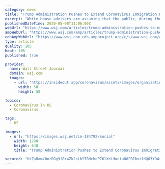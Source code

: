 ```yaml
---
category: news
title: "Trump Administration Pushes to Extend Coronavirus Immigration Limits"
excerpt: "White House advisers are assuming that the public, during the coronavirus pandemic, will be willing to accept new restrictions."
publishedDateTime: 2020-05-08T11:06:00Z
webUrl: "https://www.wsj.com/articles/trump-administration-pushes-to-extend-coronavirus-immigration-limits-11588935603"
ampWebUrl: "https://www.wsj.com/amp/articles/trump-administration-pushes-to-extend-coronavirus-immigration-limits-11588935603"
cdnAmpWebUrl: "https://www-wsj-com.cdn.ampproject.org/c/s/www.wsj.com/amp/articles/trump-administration-pushes-to-extend-coronavirus-immigration-limits-11588935603"
type: article
quality: 105
heat: 105
published: true

provider:
  name: Wall Street Journal
  domain: wsj.com
  images:
    - url: "https://insideout.app/coronavirus/assets/images/organizations/wsj.com-50x50.jpg"
      width: 50
      height: 50

topics:
  - Coronavirus in US
  - Coronavirus

tags:
  - US

images:
  - url: "https://images.wsj.net/im-184792/social"
    width: 1280
    height: 640
    title: "Trump Administration Pushes to Extend Coronavirus Immigration Limits"

secured: "HtZaBam/0orDDg9f8+4ZkJsLhY7BNrheP76lXdLHociu00FBIbvz1NQ63Y94rR3in5k6zcE7jrv/WAmeO7K+xjXjXZpnFqxlvJbJs35xktMEQICuQY3kXy0V5ii8RKSlU9HY0xIWU69L9w7kssh6LcIid7nHHZWehjxlPhFUW1NQ+hNXBms6E5mFMDAJznNph115bHdP/e21TZL8UrTxeCncoUWeCP+32C90bcLHkx0CmfykpiDudaOxZxFC/6f7bD8UCg8VyfaU/cV1fxNTeTIuZLs5EC1AO7/6JWmDNkO5XXm0XmmMzzTj1+4CCtAA8tsahxJ2HJG0i8SGrgQ8sE4fjLJI/YeRRCZALoE1LnmaGCRVy5htKqfdHlybBEg1pfT94zOpVUODR94yMCaGizNZlJruhhp3kgn83zrRkjg0xMYpV/ntsAzKV8oZMUmWp+nBebV0kHnNjDV44+DE444uxxrilnSl+dT+ymz57KM=;7B+C7Ke3yEunsISXqSKf8Q=="
---
```


